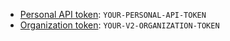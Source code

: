 - [Personal API token](/cobalt-api/create-personal-api-token/): `YOUR-PERSONAL-API-TOKEN`
- [Organization token](/cobalt-api/get-organization-token/): `YOUR-V2-ORGANIZATION-TOKEN`